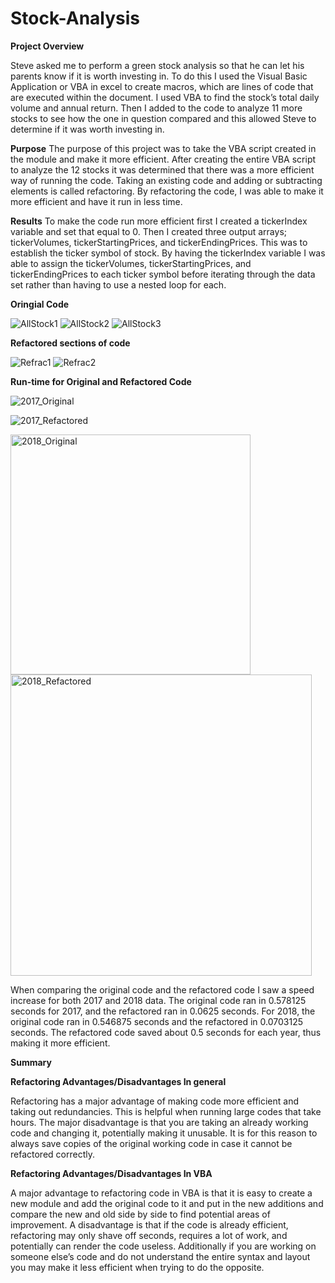 # Stock-Analysis
**Project Overview**

Steve asked me to perform a green stock analysis so that he can let his parents know if it is worth investing in. To do this I used the Visual Basic Application or VBA in excel to create macros, which are lines of code that are executed within the document. I used VBA to find the stock’s total daily volume and annual return. Then I added to the code to analyze 11 more stocks to see how the one in question compared and this allowed Steve to determine if it was worth investing in. 

**Purpose**
The purpose of this project was to take the VBA script created in the module and make it more efficient. After creating the entire VBA script to analyze the 12 stocks it was determined that there was a more efficient way of running the code. Taking an existing code and adding or subtracting elements is called refactoring. By refactoring the code, I was able to make it more efficient and have it run in less time. 

**Results**
To make the code run more efficient first I created a tickerIndex variable and set that equal to 0. Then I created three output arrays; tickerVolumes, tickerStartingPrices, and tickerEndingPrices. This was to establish the ticker symbol of stock. By having the tickerIndex variable I was able to assign the tickerVolumes, tickerStartingPrices, and tickerEndingPrices to each ticker symbol before iterating through the data set rather than having to use a nested loop for each. 

**Oringial Code**

![AllStock1](https://user-images.githubusercontent.com/118235205/204983088-0aae0934-27b4-4a38-aad4-3ed65e75594f.png)
![AllStock2](https://user-images.githubusercontent.com/118235205/204983103-28d961e6-07f1-42ca-92d5-97f4602ef39c.png)
![AllStock3](https://user-images.githubusercontent.com/118235205/204983121-19e1e2fb-4979-4015-8df2-a9853c8f8f3c.png)

**Refactored sections of code**

![Refrac1](https://user-images.githubusercontent.com/118235205/204983196-0b4c0944-7058-4b6e-af20-59a5bed36da3.png)
![Refrac2](https://user-images.githubusercontent.com/118235205/204983218-ece87f2f-7248-4d6d-9fc1-195b36c9baf9.png)

**Run-time for Original and Refactored Code**

![2017_Original](https://user-images.githubusercontent.com/118235205/204983268-c08338a2-cc71-4c13-8292-216358f252b8.png)

![2017_Refactored](https://user-images.githubusercontent.com/118235205/204983255-20740995-6281-4090-87d9-58aecb41dc3f.png)

<img width="384" alt="2018_Original" src="https://user-images.githubusercontent.com/118235205/204983335-3680a622-7244-4937-a194-8580ac34fa69.png">

<img width="482" alt="2018_Refactored" src="https://user-images.githubusercontent.com/118235205/204983356-43b61b52-2317-465d-ae7b-db860712ee80.png">


When comparing the original code and the refactored code I saw a speed increase for both 2017 and 2018 data. The original code ran in 0.578125 seconds for 2017, and the refactored ran in 0.0625 seconds. For 2018, the original code ran in 0.546875 seconds and the refactored in 0.0703125 seconds. The refactored code saved about 0.5 seconds for each year, thus making it more efficient. 
     
**Summary**

**Refactoring Advantages/Disadvantages In general**

Refactoring has a major advantage of making code more efficient and taking out redundancies. This is helpful when running large codes that take hours. The major disadvantage is that you are taking an already working code and changing it, potentially making it unusable. It is for this reason to always save copies of the original working code in case it cannot be refactored correctly. 

**Refactoring Advantages/Disadvantages In VBA**

A major advantage to refactoring code in VBA is that it is easy to create a new module and add the original code to it and put in the new additions and compare the new and old side by side to find potential areas of improvement. A disadvantage is that if the code is already efficient, refactoring may only shave off seconds, requires a lot of work, and potentially can render the code useless. Additionally if you are working on someone else’s code and do not understand the entire syntax and layout you may make it less efficient when trying to do the opposite. 



